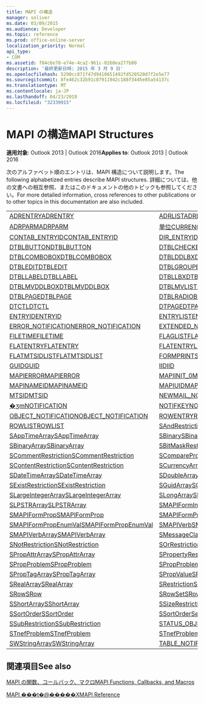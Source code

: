 ```yaml
---
title: MAPI の構造
manager: soliver
ms.date: 03/09/2015
ms.audience: Developer
ms.topic: reference
ms.prod: office-online-server
localization_priority: Normal
api_type:
- COM
ms.assetid: f84c6e70-e74e-4ca2-961c-0260ea277b00
description: '最終更新日時: 2015 年 3 月 9 日'
ms.openlocfilehash: 5290cc871f47d9410651492fd520520d7f2e5e77
ms.sourcegitcommit: 8fe462c32b91c87911942c188f3445e85a54137c
ms.translationtype: MT
ms.contentlocale: ja-JP
ms.lasthandoff: 04/23/2019
ms.locfileid: "32339915"
---
```

# <a name="mapi-structures"></a><span data-ttu-id="f3cc0-103">MAPI の構造</span><span class="sxs-lookup"><span data-stu-id="f3cc0-103">MAPI Structures</span></span>

  
  
<span data-ttu-id="f3cc0-104">**適用対象**: Outlook 2013 | Outlook 2016</span><span class="sxs-lookup"><span data-stu-id="f3cc0-104">**Applies to**: Outlook 2013 | Outlook 2016</span></span> 
  
<span data-ttu-id="f3cc0-105">次のアルファベット順のエントリは、MAPI 構造について説明します。</span><span class="sxs-lookup"><span data-stu-id="f3cc0-105">The following alphabetized entries describe MAPI structures.</span></span> <span data-ttu-id="f3cc0-106">詳細については、他の文書への相互参照、またはこのドキュメントの他のトピックも参照してください。</span><span class="sxs-lookup"><span data-stu-id="f3cc0-106">For more detailed information, cross references to other publications or to other topics in this documentation are also included.</span></span>
  
|||
|:-----|:-----|
|[<span data-ttu-id="f3cc0-107">ADRENTRY</span><span class="sxs-lookup"><span data-stu-id="f3cc0-107">ADRENTRY</span></span>](adrentry.md) <br/> |[<span data-ttu-id="f3cc0-108">ADRLIST</span><span class="sxs-lookup"><span data-stu-id="f3cc0-108">ADRLIST</span></span>](adrlist.md) <br/> |
|[<span data-ttu-id="f3cc0-109">ADRPARM</span><span class="sxs-lookup"><span data-stu-id="f3cc0-109">ADRPARM</span></span>](adrparm.md) <br/> |[<span data-ttu-id="f3cc0-110">単位</span><span class="sxs-lookup"><span data-stu-id="f3cc0-110">CURRENCY</span></span>](currency.md) <br/> |
|[<span data-ttu-id="f3cc0-111">CONTAB_ENTRYID</span><span class="sxs-lookup"><span data-stu-id="f3cc0-111">CONTAB_ENTRYID</span></span>](contab_entryid.md) <br/> |[<span data-ttu-id="f3cc0-112">DIR_ENTRYID</span><span class="sxs-lookup"><span data-stu-id="f3cc0-112">DIR_ENTRYID</span></span>](dir_entryid.md) <br/> |
|[<span data-ttu-id="f3cc0-113">DTBLBUTTON</span><span class="sxs-lookup"><span data-stu-id="f3cc0-113">DTBLBUTTON</span></span>](dtblbutton.md) <br/> |[<span data-ttu-id="f3cc0-114">DTBLCHECKBOX</span><span class="sxs-lookup"><span data-stu-id="f3cc0-114">DTBLCHECKBOX</span></span>](dtblcheckbox.md) <br/> |
|[<span data-ttu-id="f3cc0-115">DTBLCOMBOBOX</span><span class="sxs-lookup"><span data-stu-id="f3cc0-115">DTBLCOMBOBOX</span></span>](dtblcombobox.md) <br/> |[<span data-ttu-id="f3cc0-116">DTBLDDLBX</span><span class="sxs-lookup"><span data-stu-id="f3cc0-116">DTBLDDLBX</span></span>](dtblddlbx.md) <br/> |
|[<span data-ttu-id="f3cc0-117">DTBLEDIT</span><span class="sxs-lookup"><span data-stu-id="f3cc0-117">DTBLEDIT</span></span>](dtbledit.md) <br/> |[<span data-ttu-id="f3cc0-118">DTBLGROUPBOX</span><span class="sxs-lookup"><span data-stu-id="f3cc0-118">DTBLGROUPBOX</span></span>](dtblgroupbox.md) <br/> |
|[<span data-ttu-id="f3cc0-119">DTBLLABEL</span><span class="sxs-lookup"><span data-stu-id="f3cc0-119">DTBLLABEL</span></span>](dtbllabel.md) <br/> |[<span data-ttu-id="f3cc0-120">DTBLLBX</span><span class="sxs-lookup"><span data-stu-id="f3cc0-120">DTBLLBX</span></span>](dtbllbx.md) <br/> |
|[<span data-ttu-id="f3cc0-121">DTBLMVDDLBOX</span><span class="sxs-lookup"><span data-stu-id="f3cc0-121">DTBLMVDDLBOX</span></span>](dtblmvddlbox.md) <br/> |[<span data-ttu-id="f3cc0-122">DTBLMVLISTBOX</span><span class="sxs-lookup"><span data-stu-id="f3cc0-122">DTBLMVLISTBOX</span></span>](dtblmvlistbox.md) <br/> |
|[<span data-ttu-id="f3cc0-123">DTBLPAGE</span><span class="sxs-lookup"><span data-stu-id="f3cc0-123">DTBLPAGE</span></span>](dtblpage.md) <br/> |[<span data-ttu-id="f3cc0-124">DTBLRADIOBUTTON</span><span class="sxs-lookup"><span data-stu-id="f3cc0-124">DTBLRADIOBUTTON</span></span>](dtblradiobutton.md) <br/> |
|[<span data-ttu-id="f3cc0-125">DTCTL</span><span class="sxs-lookup"><span data-stu-id="f3cc0-125">DTCTL</span></span>](dtctl.md) <br/> |[<span data-ttu-id="f3cc0-126">DTPAGE</span><span class="sxs-lookup"><span data-stu-id="f3cc0-126">DTPAGE</span></span>](dtpage.md) <br/> |
|[<span data-ttu-id="f3cc0-127">ENTRYID</span><span class="sxs-lookup"><span data-stu-id="f3cc0-127">ENTRYID</span></span>](entryid.md) <br/> |[<span data-ttu-id="f3cc0-128">ENTRYLIST</span><span class="sxs-lookup"><span data-stu-id="f3cc0-128">ENTRYLIST</span></span>](entrylist.md) <br/> |
|[<span data-ttu-id="f3cc0-129">ERROR_NOTIFICATION</span><span class="sxs-lookup"><span data-stu-id="f3cc0-129">ERROR_NOTIFICATION</span></span>](error_notification.md) <br/> |[<span data-ttu-id="f3cc0-130">EXTENDED_NOTIFICATION</span><span class="sxs-lookup"><span data-stu-id="f3cc0-130">EXTENDED_NOTIFICATION</span></span>](extended_notification.md) <br/> |
|[<span data-ttu-id="f3cc0-131">FILETIME</span><span class="sxs-lookup"><span data-stu-id="f3cc0-131">FILETIME</span></span>](filetime.md) <br/> |[<span data-ttu-id="f3cc0-132">FLAGLIST</span><span class="sxs-lookup"><span data-stu-id="f3cc0-132">FLAGLIST</span></span>](flaglist.md) <br/> |
|[<span data-ttu-id="f3cc0-133">FLATENTRY</span><span class="sxs-lookup"><span data-stu-id="f3cc0-133">FLATENTRY</span></span>](flatentry.md) <br/> |[<span data-ttu-id="f3cc0-134">FLATENTRYLIST</span><span class="sxs-lookup"><span data-stu-id="f3cc0-134">FLATENTRYLIST</span></span>](flatentrylist.md) <br/> |
|[<span data-ttu-id="f3cc0-135">FLATMTSIDLIST</span><span class="sxs-lookup"><span data-stu-id="f3cc0-135">FLATMTSIDLIST</span></span>](flatmtsidlist.md) <br/> |[<span data-ttu-id="f3cc0-136">FORMPRINTSETUP</span><span class="sxs-lookup"><span data-stu-id="f3cc0-136">FORMPRINTSETUP</span></span>](formprintsetup.md) <br/> |
|[<span data-ttu-id="f3cc0-137">GUID</span><span class="sxs-lookup"><span data-stu-id="f3cc0-137">GUID</span></span>](guid.md) <br/> |[<span data-ttu-id="f3cc0-138">IID</span><span class="sxs-lookup"><span data-stu-id="f3cc0-138">IID</span></span>](iid.md) <br/> |
|[<span data-ttu-id="f3cc0-139">MAPIERROR</span><span class="sxs-lookup"><span data-stu-id="f3cc0-139">MAPIERROR</span></span>](mapierror.md) <br/> |[<span data-ttu-id="f3cc0-140">MAPIINIT_0</span><span class="sxs-lookup"><span data-stu-id="f3cc0-140">MAPIINIT_0</span></span>](mapiinit_0.md) <br/> |
|[<span data-ttu-id="f3cc0-141">MAPINAMEID</span><span class="sxs-lookup"><span data-stu-id="f3cc0-141">MAPINAMEID</span></span>](mapinameid.md) <br/> |[<span data-ttu-id="f3cc0-142">MAPIUID</span><span class="sxs-lookup"><span data-stu-id="f3cc0-142">MAPIUID</span></span>](mapiuid.md) <br/> |
|[<span data-ttu-id="f3cc0-143">MTSID</span><span class="sxs-lookup"><span data-stu-id="f3cc0-143">MTSID</span></span>](mtsid.md) <br/> |[<span data-ttu-id="f3cc0-144">NEWMAIL_NOTIFICATION</span><span class="sxs-lookup"><span data-stu-id="f3cc0-144">NEWMAIL_NOTIFICATION</span></span>](newmail_notification.md) <br/> |
|[<span data-ttu-id="f3cc0-145">�ʒm</span><span class="sxs-lookup"><span data-stu-id="f3cc0-145">NOTIFICATION</span></span>](notification.md) <br/> |[<span data-ttu-id="f3cc0-146">NOTIFKEY</span><span class="sxs-lookup"><span data-stu-id="f3cc0-146">NOTIFKEY</span></span>](notifkey.md) <br/> |
|[<span data-ttu-id="f3cc0-147">OBJECT_NOTIFICATION</span><span class="sxs-lookup"><span data-stu-id="f3cc0-147">OBJECT_NOTIFICATION</span></span>](object_notification.md) <br/> |[<span data-ttu-id="f3cc0-148">ROWENTRY</span><span class="sxs-lookup"><span data-stu-id="f3cc0-148">ROWENTRY</span></span>](rowentry.md) <br/> |
|[<span data-ttu-id="f3cc0-149">ROWLIST</span><span class="sxs-lookup"><span data-stu-id="f3cc0-149">ROWLIST</span></span>](rowlist.md) <br/> |[<span data-ttu-id="f3cc0-150">SAndRestriction</span><span class="sxs-lookup"><span data-stu-id="f3cc0-150">SAndRestriction</span></span>](sandrestriction.md) <br/> |
|[<span data-ttu-id="f3cc0-151">SAppTimeArray</span><span class="sxs-lookup"><span data-stu-id="f3cc0-151">SAppTimeArray</span></span>](sapptimearray.md) <br/> |[<span data-ttu-id="f3cc0-152">SBinary</span><span class="sxs-lookup"><span data-stu-id="f3cc0-152">SBinary</span></span>](sbinary.md) <br/> |
|[<span data-ttu-id="f3cc0-153">SBinaryArray</span><span class="sxs-lookup"><span data-stu-id="f3cc0-153">SBinaryArray</span></span>](sbinaryarray.md) <br/> |[<span data-ttu-id="f3cc0-154">SBitMaskRestriction</span><span class="sxs-lookup"><span data-stu-id="f3cc0-154">SBitMaskRestriction</span></span>](sbitmaskrestriction.md) <br/> |
|[<span data-ttu-id="f3cc0-155">SCommentRestriction</span><span class="sxs-lookup"><span data-stu-id="f3cc0-155">SCommentRestriction</span></span>](scommentrestriction.md) <br/> |[<span data-ttu-id="f3cc0-156">SComparePropsRestriction</span><span class="sxs-lookup"><span data-stu-id="f3cc0-156">SComparePropsRestriction</span></span>](scomparepropsrestriction.md) <br/> |
|[<span data-ttu-id="f3cc0-157">SContentRestriction</span><span class="sxs-lookup"><span data-stu-id="f3cc0-157">SContentRestriction</span></span>](scontentrestriction.md) <br/> |[<span data-ttu-id="f3cc0-158">SCurrencyArray</span><span class="sxs-lookup"><span data-stu-id="f3cc0-158">SCurrencyArray</span></span>](scurrencyarray.md) <br/> |
|[<span data-ttu-id="f3cc0-159">SDateTimeArray</span><span class="sxs-lookup"><span data-stu-id="f3cc0-159">SDateTimeArray</span></span>](sdatetimearray.md) <br/> |[<span data-ttu-id="f3cc0-160">SDoubleArray</span><span class="sxs-lookup"><span data-stu-id="f3cc0-160">SDoubleArray</span></span>](sdoublearray.md) <br/> |
|[<span data-ttu-id="f3cc0-161">SExistRestriction</span><span class="sxs-lookup"><span data-stu-id="f3cc0-161">SExistRestriction</span></span>](sexistrestriction.md) <br/> |[<span data-ttu-id="f3cc0-162">SGuidArray</span><span class="sxs-lookup"><span data-stu-id="f3cc0-162">SGuidArray</span></span>](sguidarray.md) <br/> |
|[<span data-ttu-id="f3cc0-163">SLargeIntegerArray</span><span class="sxs-lookup"><span data-stu-id="f3cc0-163">SLargeIntegerArray</span></span>](slargeintegerarray.md) <br/> |[<span data-ttu-id="f3cc0-164">SLongArray</span><span class="sxs-lookup"><span data-stu-id="f3cc0-164">SLongArray</span></span>](slongarray.md) <br/> |
|[<span data-ttu-id="f3cc0-165">SLPSTRArray</span><span class="sxs-lookup"><span data-stu-id="f3cc0-165">SLPSTRArray</span></span>](slpstrarray.md) <br/> |[<span data-ttu-id="f3cc0-166">SMAPIFormInfoArray</span><span class="sxs-lookup"><span data-stu-id="f3cc0-166">SMAPIFormInfoArray</span></span>](smapiforminfoarray.md) <br/> |
|[<span data-ttu-id="f3cc0-167">SMAPIFormProp</span><span class="sxs-lookup"><span data-stu-id="f3cc0-167">SMAPIFormProp</span></span>](smapiformprop.md) <br/> |[<span data-ttu-id="f3cc0-168">SMAPIFormPropArray</span><span class="sxs-lookup"><span data-stu-id="f3cc0-168">SMAPIFormPropArray</span></span>](smapiformproparray.md) <br/> |
|[<span data-ttu-id="f3cc0-169">SMAPIFormPropEnumVal</span><span class="sxs-lookup"><span data-stu-id="f3cc0-169">SMAPIFormPropEnumVal</span></span>](smapiformpropenumval.md) <br/> |[<span data-ttu-id="f3cc0-170">SMAPIVerb</span><span class="sxs-lookup"><span data-stu-id="f3cc0-170">SMAPIVerb</span></span>](smapiverb.md) <br/> |
|[<span data-ttu-id="f3cc0-171">SMAPIVerbArray</span><span class="sxs-lookup"><span data-stu-id="f3cc0-171">SMAPIVerbArray</span></span>](smapiverbarray.md) <br/> |[<span data-ttu-id="f3cc0-172">SMessageClassArray</span><span class="sxs-lookup"><span data-stu-id="f3cc0-172">SMessageClassArray</span></span>](smessageclassarray.md) <br/> |
|[<span data-ttu-id="f3cc0-173">SNotRestriction</span><span class="sxs-lookup"><span data-stu-id="f3cc0-173">SNotRestriction</span></span>](snotrestriction.md) <br/> |[<span data-ttu-id="f3cc0-174">SOrRestriction</span><span class="sxs-lookup"><span data-stu-id="f3cc0-174">SOrRestriction</span></span>](sorrestriction.md) <br/> |
|[<span data-ttu-id="f3cc0-175">SPropAttrArray</span><span class="sxs-lookup"><span data-stu-id="f3cc0-175">SPropAttrArray</span></span>](spropattrarray.md) <br/> |[<span data-ttu-id="f3cc0-176">SPropertyRestriction</span><span class="sxs-lookup"><span data-stu-id="f3cc0-176">SPropertyRestriction</span></span>](spropertyrestriction.md) <br/> |
|[<span data-ttu-id="f3cc0-177">SPropProblem</span><span class="sxs-lookup"><span data-stu-id="f3cc0-177">SPropProblem</span></span>](spropproblem.md) <br/> |[<span data-ttu-id="f3cc0-178">SPropProblemArray</span><span class="sxs-lookup"><span data-stu-id="f3cc0-178">SPropProblemArray</span></span>](spropproblemarray.md) <br/> |
|[<span data-ttu-id="f3cc0-179">SPropTagArray</span><span class="sxs-lookup"><span data-stu-id="f3cc0-179">SPropTagArray</span></span>](sproptagarray.md) <br/> |[<span data-ttu-id="f3cc0-180">SPropValue</span><span class="sxs-lookup"><span data-stu-id="f3cc0-180">SPropValue</span></span>](spropvalue.md) <br/> |
|[<span data-ttu-id="f3cc0-181">SRealArray</span><span class="sxs-lookup"><span data-stu-id="f3cc0-181">SRealArray</span></span>](srealarray.md) <br/> |[<span data-ttu-id="f3cc0-182">SRestriction</span><span class="sxs-lookup"><span data-stu-id="f3cc0-182">SRestriction</span></span>](srestriction.md) <br/> |
|[<span data-ttu-id="f3cc0-183">SRow</span><span class="sxs-lookup"><span data-stu-id="f3cc0-183">SRow</span></span>](srow.md) <br/> |[<span data-ttu-id="f3cc0-184">SRowSet</span><span class="sxs-lookup"><span data-stu-id="f3cc0-184">SRowSet</span></span>](srowset.md) <br/> |
|[<span data-ttu-id="f3cc0-185">SShortArray</span><span class="sxs-lookup"><span data-stu-id="f3cc0-185">SShortArray</span></span>](sshortarray.md) <br/> |[<span data-ttu-id="f3cc0-186">SSizeRestriction</span><span class="sxs-lookup"><span data-stu-id="f3cc0-186">SSizeRestriction</span></span>](ssizerestriction.md) <br/> |
|[<span data-ttu-id="f3cc0-187">SSortOrder</span><span class="sxs-lookup"><span data-stu-id="f3cc0-187">SSortOrder</span></span>](ssortorder.md) <br/> |[<span data-ttu-id="f3cc0-188">SSortOrderSet</span><span class="sxs-lookup"><span data-stu-id="f3cc0-188">SSortOrderSet</span></span>](ssortorderset.md) <br/> |
|[<span data-ttu-id="f3cc0-189">SSubRestriction</span><span class="sxs-lookup"><span data-stu-id="f3cc0-189">SSubRestriction</span></span>](ssubrestriction.md) <br/> |[<span data-ttu-id="f3cc0-190">STATUS_OBJECT_NOTIFICATION</span><span class="sxs-lookup"><span data-stu-id="f3cc0-190">STATUS_OBJECT_NOTIFICATION</span></span>](status_object_notification.md) <br/> |
|[<span data-ttu-id="f3cc0-191">STnefProblem</span><span class="sxs-lookup"><span data-stu-id="f3cc0-191">STnefProblem</span></span>](stnefproblem.md) <br/> |[<span data-ttu-id="f3cc0-192">STnefProblemArray</span><span class="sxs-lookup"><span data-stu-id="f3cc0-192">STnefProblemArray</span></span>](stnefproblemarray.md) <br/> |
|[<span data-ttu-id="f3cc0-193">SWStringArray</span><span class="sxs-lookup"><span data-stu-id="f3cc0-193">SWStringArray</span></span>](swstringarray.md) <br/> |[<span data-ttu-id="f3cc0-194">TABLE_NOTIFICATION</span><span class="sxs-lookup"><span data-stu-id="f3cc0-194">TABLE_NOTIFICATION</span></span>](table_notification.md) <br/> |
   
## <a name="see-also"></a><span data-ttu-id="f3cc0-195">関連項目</span><span class="sxs-lookup"><span data-stu-id="f3cc0-195">See also</span></span>



[<span data-ttu-id="f3cc0-196">MAPI の関数、コールバック、マクロ</span><span class="sxs-lookup"><span data-stu-id="f3cc0-196">MAPI Functions, Callbacks, and Macros</span></span>](mapi-functions-callbacks-and-macros.md)


[<span data-ttu-id="f3cc0-197">MAPI ���t�@�����X</span><span class="sxs-lookup"><span data-stu-id="f3cc0-197">MAPI Reference</span></span>](mapi-reference.md)

